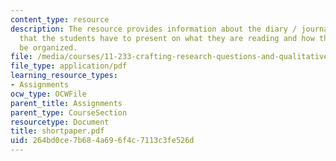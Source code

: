 ```yaml
---
content_type: resource
description: The resource provides information about the diary / journal-type reflections
  that the students have to present on what they are reading and how these have to
  be organized.
file: /media/courses/11-233-crafting-research-questions-and-qualitative-methodology-fall-2005/264bd0ce7b684a696f4c7113c3fe526d_shortpaper.pdf
file_type: application/pdf
learning_resource_types:
- Assignments
ocw_type: OCWFile
parent_title: Assignments
parent_type: CourseSection
resourcetype: Document
title: shortpaper.pdf
uid: 264bd0ce-7b68-4a69-6f4c-7113c3fe526d
---
```

